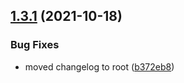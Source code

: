 ## [1.3.1](https://github.com/vukbgit/gordion-core/compare/v1.3.0...v1.3.1) (2021-10-18)


### Bug Fixes

* moved changelog to root ([b372eb8](https://github.com/vukbgit/gordion-core/commit/b372eb80853dac79f1edd48b4860d66f25bcb643))
